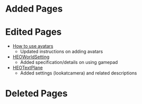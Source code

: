 # Added Pages

# Edited Pages
- [How to use avatars](https://vrhikky.github.io/VketCloudSDK_Documents/9.0/AboutVketCloudSDK/SetupAvatar.html)
    - Updated instructions on adding avatars
- [HEOWorldSetting](https://vrhikky.github.io/VketCloudSDK_Documents/9.0/HEOComponents/HEOWorldSetting.html)
    - Added specification/details on using gamepad
- [HEOTextPlane](https://vrhikky.github.io/VketCloudSDK_Documents/9.0/HEOComponents/HEOTextPlane.html)
    - Added settings (lookatcamera) and related descriptions
# Deleted Pages